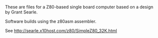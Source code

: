 These are files for a Z80-based single board computer based on a
design by Grant Searle.

Software builds using the z80asm assembler.

See http://searle.x10host.com/z80/SimpleZ80_32K.html
